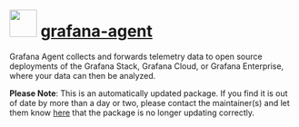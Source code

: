 ﻿# <img src="https://cdn.jsdelivr.net/gh/mkevenaar/chocolatey-packages@b3faf99e19313ecb817ca631f3c8c4b301ee13c8/icons/grafana-agent.png" width="48" height="48"/> [grafana-agent](https://community.chocolatey.org/packages/grafana-agent)

Grafana Agent collects and forwards telemetry data to open source deployments of the Grafana Stack, Grafana Cloud, or Grafana Enterprise, where your data can then be analyzed.

**Please Note**: This is an automatically updated package. If you find it is
out of date by more than a day or two, please contact the maintainer(s) and
let them know [here](https://github.com/mkevenaar/chocolatey-packages/issues) that the package is no longer updating correctly.
